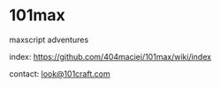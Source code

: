 # 101max
maxscript adventures

index: https://github.com/404maciej/101max/wiki/index

contact: look@101craft.com
